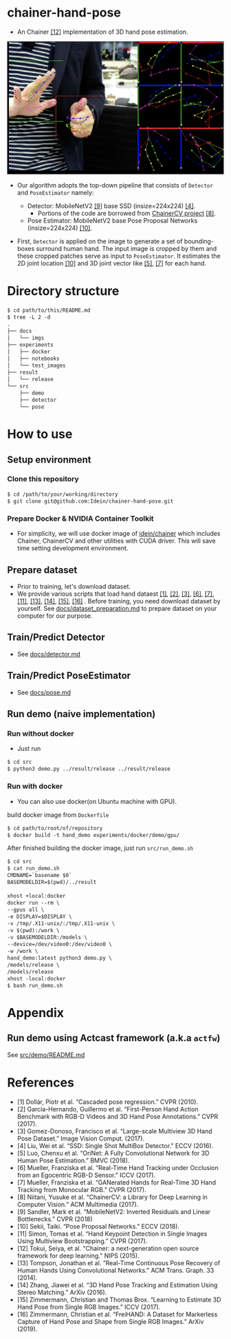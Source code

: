 # chainer-hand-pose

- An Chainer [[12]](#Chainer) implementation of 3D hand pose estimation.

![](docs/imgs/demo.png)


- Our algorithm adopts the top-down pipeline that consists of `Detector` and `PoseEstimator` namely:
  - Detector: MobileNetV2 [[9]](#MV2) base SSD (insize=224x224) [[4]](#SSD).
    -  Portions of the code are borrowed from [ChainerCV project](https://github.com/chainer/chainercv) [[8]](#ChainerCV).
  - Pose Estimator: MobileNetV2 base Pose Proposal Networks (insize=224x224) [[10]](#PPN).

- First, `Detector` is applied on the image to
generate a set of bounding-boxes surround human hand. The input image is cropped by them and these cropped patches serve as input to  `PoseEstimator`. It estimates the 2D joint location [[10]](#PPN) and 3D joint vector like [[5]](#OriNet), [[7]](#GANerated) for each hand.


# Directory structure

```
$ cd path/to/this/README.md
$ tree -L 2 -d
.
├── docs
│   └── imgs
├── experiments
│   ├── docker
│   ├── notebooks
│   └── test_images
├── result
│   └── release
└── src
    ├── demo
    ├── detector
    └── pose
```

# How to use

## Setup environment

### Clone this repository

```
$ cd /path/to/your/working/directory
$ git clone git@github.com:Idein/chainer-hand-pose.git
```

### Prepare Docker & NVIDIA Container Toolkit
- For simplicity, we will use docker image of [idein/chainer](https://hub.docker.com/r/idein/chainer/) which includes Chainer, ChainerCV and other utilities with CUDA driver. This will save time setting development environment.


## Prepare dataset

- Prior to training, let's download dataset.
- We provide various scripts that load hand dataest [[1]](#Cascaded), [[2]](#FHAD), [[3]](#Multiview), [[6]](#Synth), [[7]](#GANerated),[[11]](#HandDB), [[13]](#NYU), [[14]](#STB), [[15]](#RHD), [[16]](#Frei) . Before training, you need download
dataset by yourself. See [docs/dataset_preparation.md](docs/dataset_preparation.md) to prepare dataset on your computer for our purpose.


## Train/Predict Detector

- See [docs/detector.md](docs/detector.md)

## Train/Predict PoseEstimator

- See [docs/pose.md](docs/pose.md)

## Run demo (naive implementation)

### Run without docker
- Just run

```
$ cd src
$ python3 demo.py ../result/release ../result/release
```

### Run with docker

- You can also use docker(on Ubuntu machine with GPU).

build docker image from `Dockerfile`
```
$ cd path/to/root/of/repository
$ docker build -t hand_demo experiments/docker/demo/gpu/
```

After finished building the docker image, just run `src/run_demo.sh`

```
$ cd src
$ cat run_demo.sh
CMDNAME=`basename $0`
BASEMODELDIR=$(pwd)/../result

xhost +local:docker
docker run --rm \
--gpus all \
-e DISPLAY=$DISPLAY \
-v /tmp/.X11-unix/:/tmp/.X11-unix \
-v $(pwd):/work \
-v $BASEMODELDIR:/models \
--device=/dev/video0:/dev/video0 \
-w /work \
hand_demo:latest python3 demo.py \
/models/release \
/models/release
xhost -local:docker
$ bash run_demo.sh
```

# Appendix

## Run demo using Actcast framework (a.k.a `actfw`)

See [src/demo/README.md](src/demo)

# References

- <a id="Cascaded">[1]</a> Dollár, Piotr et al. “Cascaded pose regression.” CVPR (2010).
- <a id="FHAD">[2]</a> Garcia-Hernando, Guillermo et al. “First-Person Hand Action Benchmark with RGB-D Videos and 3D Hand Pose Annotations.” CVPR (2017).
- <a id="Multiview">[3]</a> Gomez-Donoso, Francisco et al. “Large-scale Multiview 3D Hand Pose Dataset.” Image Vision Comput. (2017).
- <a id="SSD">[4]</a> Liu, Wei et al. “SSD: Single Shot MultiBox Detector.” ECCV (2016).
- <a id="OriNet">[5]</a> Luo, Chenxu et al. “OriNet: A Fully Convolutional Network for 3D Human Pose Estimation.” BMVC (2018).
- <a id="Synth">[6]</a> Mueller, Franziska et al. “Real-Time Hand Tracking under Occlusion from an Egocentric RGB-D Sensor.” ICCV (2017).
- <a id="GANerated">[7]</a> Mueller, Franziska et al. “GANerated Hands for Real-Time 3D Hand Tracking from Monocular RGB.” CVPR (2017).
- <a id="ChainerCV">[8]</a> Niitani, Yusuke et al. “ChainerCV: a Library for Deep Learning in Computer Vision.” ACM Multimedia (2017).
- <a id="MV2">[9]</a> Sandler, Mark et al. “MobileNetV2: Inverted Residuals and Linear Bottlenecks.” CVPR (2018)
- <a id="PPN">[10]</a> Sekii, Taiki. “Pose Proposal Networks.” ECCV (2018).
- <a id="HandDB">[11]</a> Simon, Tomas et al. “Hand Keypoint Detection in Single Images Using Multiview Bootstrapping.” CVPR (2017).
- <a id="Chainer">[12]</a> Tokui, Seiya, et al. "Chainer: a next-generation open source framework for deep learning." NIPS (2015).
- <a id="NYU">[13]</a> Tompson, Jonathan et al. “Real-Time Continuous Pose Recovery of Human Hands Using Convolutional Networks.” ACM Trans. Graph. 33 (2014).
- <a id="STB">[14]</a> Zhang, Jiawei et al. “3D Hand Pose Tracking and Estimation Using Stereo Matching.” ArXiv (2016).
- <a id="RHD">[15]</a> Zimmermann, Christian and Thomas Brox. “Learning to Estimate 3D Hand Pose from Single RGB Images.” ICCV (2017).
- <a id="Frei">[16]</a> Zimmermann, Christian et al. “FreiHAND: A Dataset for Markerless Capture of Hand Pose and Shape from Single RGB Images.” ArXiv (2019).

